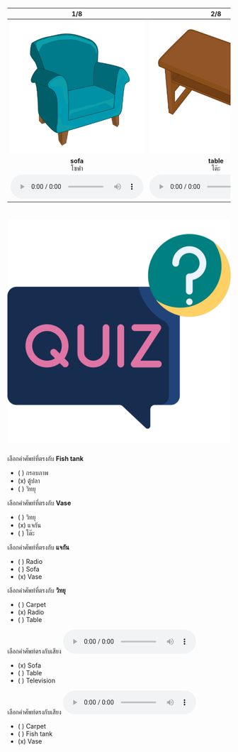 <div class="carrousel">


|1/8|2/8|3/8|4/8|5/8|6/8|7/8|8/8|
| :----: | :----: | :----: | :----: | :----: | :----: | :----: | :----: |
|![](/media/img/living&#x20;room__sofa.svg)|![](/media/img/living&#x20;room__table.svg)|![](/media/img/living&#x20;room__television.svg)|![](/media/img/living&#x20;room__picture&#x20;frame.svg)|![](/media/img/living&#x20;room__carpet.svg)|![](/media/img/living&#x20;room__vase.svg)|![](/media/img/living&#x20;room__radio.svg)|![](/media/img/living&#x20;room__fish&#x20;tank.svg)|
|**sofa**<br>โซฟา|**table**<br>โต๊ะ|**television**<br>โทรทัศน์|**picture frame**<br>กรอบภาพ|**carpet**<br>พรม|**vase**<br>แจกัน|**radio**<br>วิทยุ|**fish tank**<br>ตู้ปลา|
|![](/media/audio/sofa.mp3)|![](/media/audio/table.mp3)|![](/media/audio/television.mp3)|![](/media/audio/picture&#x20;frame.mp3)|![](/media/audio/carpet.mp3)|![](/media/audio/vase.mp3)|![](/media/audio/radio.mp3)|![](/media/audio/fish&#x20;tank.mp3)|

</div>



# ![icon](/media/icons/quiz.svg) 


 เลือกคำศัพท์ที่ตรงกับ **Fish tank**
 - ( ) กรอบภาพ
 - (x) ตู้ปลา
 - ( ) วิทยุ

 เลือกคำศัพท์ที่ตรงกับ **Vase**
 - ( ) วิทยุ
 - (x) แจกัน
 - ( ) โต๊ะ

 เลือกคำศัพท์ที่ตรงกับ **แจกัน**
 - ( ) Radio
 - ( ) Sofa
 - (x) Vase

 เลือกคำศัพท์ที่ตรงกับ **วิทยุ**
 - ( ) Carpet
 - (x) Radio
 - ( ) Table

เลือกคำศัพท์ตรงกับเสียง ![](/media/audio/sofa.mp3) 
 - (x) Sofa
 - ( ) Table
 - ( ) Television


เลือกคำศัพท์ตรงกับเสียง ![](/media/audio/vase.mp3) 
 - ( ) Carpet
 - ( ) Fish tank
 - (x) Vase

